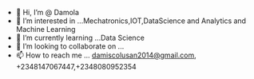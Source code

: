 - 👋 Hi, I’m @ Damola
- 👀 I’m interested in ...Mechatronics,IOT,DataScience and Analytics and Machine Learning
- 🌱 I’m currently learning ...Data Science
- 💞️ I’m looking to collaborate on ...
- 📫 How to reach me ... damiscolusan2014@gmail.com,  +2348147067447,+2348080952354

<!---
Damiscolusan/Damiscolusan is a ✨ special ✨ repository because its `README.md` (this file) appears on your GitHub profile.
You can click the Preview link to take a look at your changes.
--->
